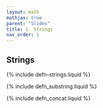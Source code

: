 ```yaml
---
layout: math
mathjax: true
parent: "Slides"
title: 1. Strings
nav_order: 1
---
```


## Strings

{% include defn-strings.liquid %}

{% include defn_substring.liquid %}

{% include defn_concat.liquid %}
